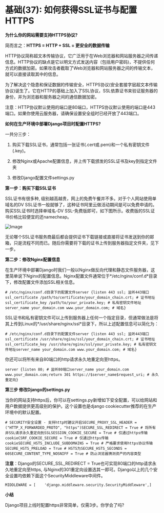 # 基础(37): 如何获得SSL证书与配置HTTPS

**为什么你的网站需要支持HTTPS协议?**

简而言之：**HTTPS = HTTP + SSL = 更安全的数据传输**

HTTP协议简称超文本传输协议，它广泛用于在Web浏览器和网站服务器之间传递信息。HTTP协议的缺点是它以明文方式发送内容（包括用户密码)，不提供任何方式的数据加密。如果攻击者截取了Web浏览器和网站服务器之间的传输文本，就可以直接读取其中的信息。

为了解决这个隐患和保证数据的传输安全，HTTPS协议(安全套接字层超文本传输协议)诞生了。它在HTTP的基础上加入了SSL协议，SSL依靠证书来验证服务器的身份，并为浏览器和服务器之间的通信数据加密。

注意：HTTP协议默认使用的端口是80端口，HTTPS协议默认使用的端口是443端口。如果你使用云服务器，请确保设置安全组时已经开放了443端口。



**如何在生产环境中部署Django项目时配置HTTPS?**

一共分三步：

1. 购买下载SSL证书，通常包括一张证书(.cert或.pem)和一个私有密钥文件(.key)。

2. 修改Nginx或Apache配置信息，并上传下载颁发的SSL证书及key到指定文件夹

3. 修改Django配置文件settings.py



**第一步：购买下载SSL证书**

SSL证书有很多种, 级别越高越贵，网上的免费午餐并不多。对于个人网站使用单域名的DV SSL证书一般就够了，这种证书阿里云做活动期间是可以免费申请的。购买SSL证书时选择单域名-DV SSL-免费版即可，如下图所示。收费版的SSL证书价格比较便宜的还namecheap。

![Image](https://mmbiz.qpic.cn/mmbiz_png/buaFLFKicRoDeX0x8YHM552lS1mHrpcbOVqUdwZvsoRkWKI7td7ZHcOYpibUUHfMyIXzicFGHRVtcn1mcIBf3nA0w/640?wx_fmt=png&wxfrom=5&wx_lazy=1&wx_co=1)

无论哪个SSL证书服务商最后都会提供证书下载链接或直接将证书发送到你的邮箱，只是流程不同而已。随后你需要将下载的证书上传到服务器指定文件夹，见下一步。



**第二步：修改Nginx配置信息**

在生产环境中部署Django时我们一般以Nginx做反向代理和静态文件服务器，这里简单说下Nginx的配置信息。Nginx配置文件通常位于*/etc/nginx/conf.d*目录下，修改配置文件添加SSL相关信息。

```
# /etc/nginx/conf.d目录下的配置文件server {listen 443 ssl; 监听443端口ssl_certificate /path/to/certificate/your_domain_chain.crt; # 证书地址ssl_certificate_key /path/to/your_private.key; # 私有密钥文件地址server_name your_domain.com www.your_domain.com; # 域名}
```

SSL证书和私有密钥文件可以上传到服务器上任何一个指定目录，但通常做法是将其上传到Linux的*/usr/share/nginx/ssl*目录下，所以上述配置信息可以简化为：

```
# /etc/nginx/conf.d目录下的配置文件server {listen 443 ssl; 监听443端口ssl_certificate /usr/share/nginx/ssl/your_domain_chain.crt; # 证书地址ssl_certificate_key /usr/share/nginx/ssl/your_private.key; # 私有密钥文件地址server_name your_domain.com www.your_domain.com; # 域名}
```

你还可以将所有来自80端口的http请求永久地重定向至https。

```
server {listen 80; # 监听80端口server_name your_domain.com www.your_domain.com;return 301 https://$server_name$request_uri; # 永久重定向}
```

**第三步 修改Django的settings.py**

当你的网站支持https后，你可以在settings.py新增如下安全配置，可以给网站和用户数据提供更高级别的保护。这个设置也是django cookiecutter推荐的在生产环境中的默认配置。

```
# SECURITY安全设置 - 支持http时建议开启SECURE_PROXY_SSL_HEADER = ("HTTP_X_FORWARDED_PROTO", "https")SECURE_SSL_REDIRECT = True # 将所有非SSL请求永久重定向到SSLSESSION_COOKIE_SECURE = True # 仅通过https传输cookieCSRF_COOKIE_SECURE = True # 仅通过https传输cookieSECURE_HSTS_INCLUDE_SUBDOMAINS = True # 严格要求使用https协议传输SECURE_HSTS_PRELOAD = True # HSTS为SECURE_HSTS_SECONDS = 60SECURE_CONTENT_TYPE_NOSNIFF = True # 防止浏览器猜测资产的内容类型
```

**注意**：Django的SECURE_SSL_REDIRECT = True也可实现80端口的http请求永久地重定向至https, 与Nginx的301重定向设置选其一即可。Django以上的几个安全设置均依赖下面这个SecurityMiddleware中间件。

```
MIDDLEWARE = [    'django.middleware.security.SecurityMiddleware',]
```


**小结**

Django项目上线时配置https非常简单，仅需3步。你学会了吗?